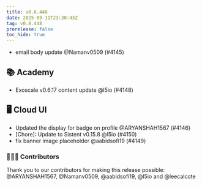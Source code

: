 ```yaml
---
title: v0.8.448
date: 2025-09-11T23:30:43Z
tag: v0.8.448
prerelease: false
toc_hide: true
---
```


- email body update @Namanv0509 (#4145)

## 📚 Academy

- Exoscale v0.6.17 content update @l5io (#4148)

## 🖥 Cloud UI

- Updated the display for badge on profile @ARYANSHAH1567 (#4146)
- [Chore]: Update to Sistent v0.15.8 @l5io (#4150)
- fix banner image placeholder @aabidsofi19 (#4149)

### 👨🏽‍💻 Contributors

Thank you to our contributors for making this release possible:
@ARYANSHAH1567, @Namanv0509, @aabidsofi19, @l5io and @leecalcote

